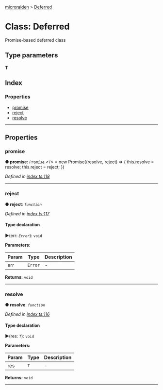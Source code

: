 [microraiden](../README.md) > [Deferred](../classes/deferred.md)



# Class: Deferred


Promise-based deferred class

## Type parameters
#### T 
## Index

### Properties

* [promise](deferred.md#promise)
* [reject](deferred.md#reject)
* [resolve](deferred.md#resolve)



---
## Properties
<a id="promise"></a>

###  promise

**●  promise**:  *`Promise`.<`T`>*  =  new Promise<T>((resolve, reject) => {
    this.resolve = resolve;
    this.reject = reject;
  })

*Defined in [index.ts:118](https://github.com/raiden-network/microraiden/blob/99a659d/microraiden/microraiden/webui/microraiden/src/index.ts#L118)*





___

<a id="reject"></a>

###  reject

**●  reject**:  *`function`* 

*Defined in [index.ts:117](https://github.com/raiden-network/microraiden/blob/99a659d/microraiden/microraiden/webui/microraiden/src/index.ts#L117)*


#### Type declaration
►(err: *`Error`*): `void`



**Parameters:**

| Param | Type | Description |
| ------ | ------ | ------ |
| err | `Error`   |  - |





**Returns:** `void`






___

<a id="resolve"></a>

###  resolve

**●  resolve**:  *`function`* 

*Defined in [index.ts:116](https://github.com/raiden-network/microraiden/blob/99a659d/microraiden/microraiden/webui/microraiden/src/index.ts#L116)*


#### Type declaration
►(res: *`T`*): `void`



**Parameters:**

| Param | Type | Description |
| ------ | ------ | ------ |
| res | `T`   |  - |





**Returns:** `void`






___


